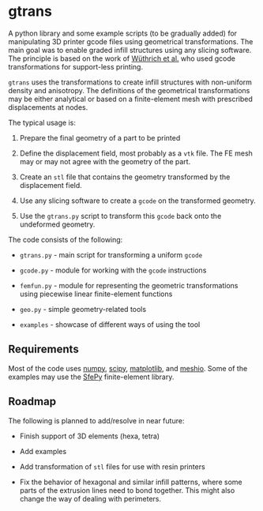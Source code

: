# gtrans

A python library and some example scripts (to be gradually added) for manipulating 3D printer gcode files using geometrical transformations.
The main goal was to enable graded infill structures using any slicing software.
The principle is based on the work of [Wüthrich et al.](https://dx.doi.org/10.1007/978-3-030-54334-1_10) who used gcode transformations for support-less printing.

`gtrans` uses the transformations to create infill structures with non-uniform density and anisotropy.
The definitions of the geometrical transformations may be either analytical or based on a finite-element mesh with prescribed displacements at nodes.

The typical usage is:

1. Prepare the final geometry of a part to be printed

2. Define the displacement field, most probably as a `vtk` file.
   The FE mesh may or may not agree with the geometry of the part.
   
3. Create an `stl` file that contains the geometry transformed by the displacement field.

4. Use any slicing software to create a `gcode` on the transformed geometry.

5. Use the `gtrans.py` script to transform this `gcode` back onto the undeformed geometry.

The code consists of the following:

* `gtrans.py` - main script for transforming a uniform `gcode`

* `gcode.py` - module for working with the `gcode` instructions

* `femfun.py` - module for representing the geometric transformations using piecewise linear finite-element functions

* `geo.py` - simple geometry-related tools

* `examples` - showcase of different ways of using the tool

## Requirements

Most of the code uses [numpy](https://www.numpy.org), [scipy](https://www.scipy.org), [matplotlib](https://www.matplotlib.org), and [meshio](https://github.com/nschloe/meshio).
Some of the examples may use the [SfePy](https://www.sfepy.org) finite-element library.

## Roadmap

The following is planned to add/resolve in near future:

* Finish support of 3D elements (hexa, tetra)

* Add examples

* Add transformation of `stl` files for use with resin printers

* Fix the behavior of hexagonal and similar infill patterns, where some parts of the extrusion lines need to bond together.
  This might also change the way of dealing with perimeters.

